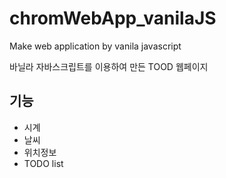 # chromWebApp_vanilaJS
Make web application by vanila javascript

바닐라 자바스크립트를 이용하여 만든 TOOD 웹페이지

## 기능
- 시계
- 날씨
- 위치정보
- TODO list
